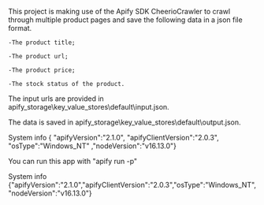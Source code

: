 
This project is making use of the Apify SDK CheerioCrawler to crawl through multiple product pages and save the following data in a json file format.

    -The product title;

    -The product url;

    -The product price;

    -The stock status of the product.

The input urls are provided in apify_storage\key_value_stores\default\input.json. 

The data is saved in apify_storage\key_value_stores\default\output.json.

System info {
"apifyVersion":"2.1.0",
"apifyClientVersion":"2.0.3",
"osType":"Windows_NT"
,"nodeVersion":"v16.13.0"}

You can run this app with "apify run -p" 

System info {"apifyVersion":"2.1.0","apifyClientVersion":"2.0.3","osType":"Windows_NT","nodeVersion":"v16.13.0"}

